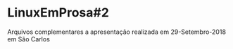 # LinuxEmProsa#2

Arquivos complementares a apresentação realizada em 29-Setembro-2018 em São Carlos
